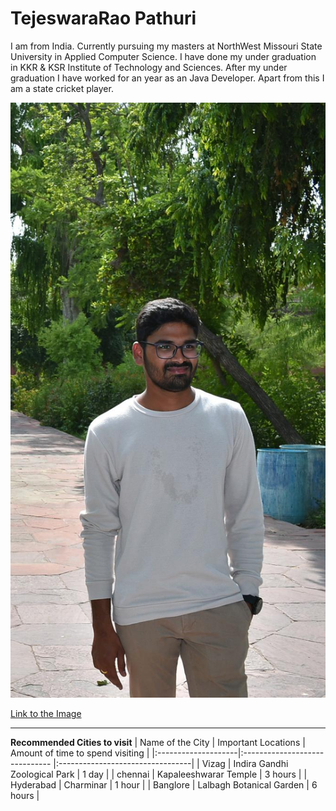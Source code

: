 # TejeswaraRao Pathuri
I am from India. Currently pursuing my masters at NorthWest Missouri State University in Applied Computer Science. I have done my under graduation in KKR & KSR Institute of Technology and Sciences. After my under graduation I have worked for an year as an Java Developer. Apart from this I am a state cricket player.

![Image](Teja.png)

[Link to the Image](https://github.com/tejapathuri/assignment2-Pathuri/blob/main/Teja.png)

----
**Recommended Cities to visit**
|   Name of the City  |        Important Locations     | Amount of time to spend visiting | 
|:--------------------|:------------------------------ |:---------------------------------|
|       Vizag         |  Indira Gandhi Zoological Park |      1 day                       |
|      chennai        |  Kapaleeshwarar Temple         |      3 hours                     |
|      Hyderabad      |  Charminar                     |      1 hour                      |
|      Banglore       |  Lalbagh Botanical Garden      |      6 hours                     |




